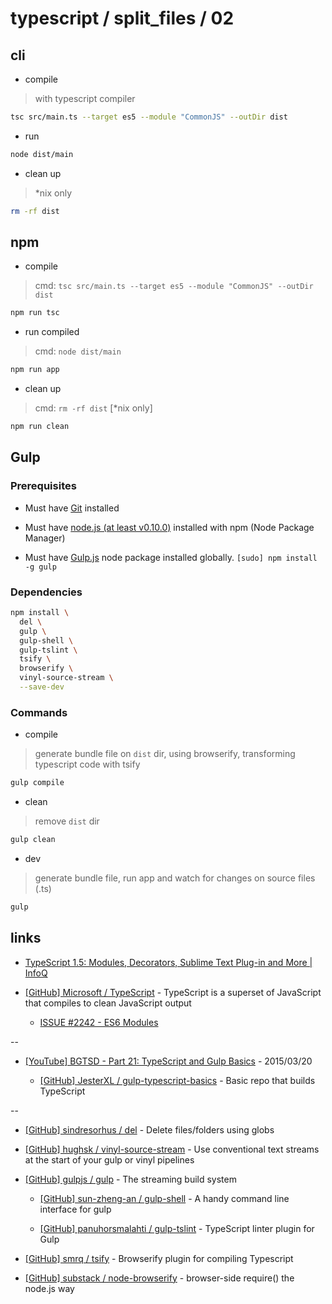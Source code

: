 # typescript / split_files / 02

## cli

* compile 

> with typescript compiler

```bash
tsc src/main.ts --target es5 --module "CommonJS" --outDir dist
```

* run

```bash
node dist/main
```

* clean up

> *nix only

```bash
rm -rf dist
```


## npm

* compile

> cmd: `tsc src/main.ts --target es5 --module "CommonJS" --outDir dist`

```bash
npm run tsc
```

* run compiled

> cmd: `node dist/main`

```bash
npm run app
```

* clean up

> cmd: `rm -rf dist` [*nix only]

```bash
npm run clean
```


## Gulp

### Prerequisites

* Must have [Git](http://git-scm.com/) installed

* Must have [node.js (at least v0.10.0)](http://nodejs.org/) installed with npm (Node Package Manager)

* Must have [Gulp.js](http://gulpjs.com/) node package installed globally.  `[sudo] npm install -g gulp`


### Dependencies

```bash
npm install \
  del \
  gulp \
  gulp-shell \
  gulp-tslint \
  tsify \
  browserify \
  vinyl-source-stream \
  --save-dev
```


### Commands

* compile

> generate bundle file on `dist` dir, using browserify, transforming typescript code with tsify 

```bash
gulp compile
```

* clean

> remove `dist` dir

```bash
gulp clean
```

* dev

> generate bundle file, run app and watch for changes on source files (.ts)

```bash
gulp
```


## links

* [TypeScript 1.5: Modules, Decorators, Sublime Text Plug-in and More | InfoQ](http://www.infoq.com/news/2015/04/typescript-1-5/)

* [[GitHub] Microsoft / TypeScript](https://github.com/Microsoft/TypeScript) - TypeScript is a superset of JavaScript that compiles to clean JavaScript output

  * [ISSUE #2242 - ES6 Modules](https://github.com/Microsoft/TypeScript/issues/2242)

--

* [[YouTube] BGTSD - Part 21: TypeScript and Gulp Basics](https://www.youtube.com/watch?v=5Z82cpVP_qo) - 2015/03/20

  * [[GitHub] JesterXL / gulp-typescript-basics](https://github.com/JesterXL/gulp-typescript-basics) - Basic repo that builds TypeScript

--

* [[GitHub] sindresorhus / del](https://github.com/sindresorhus/del) - Delete files/folders using globs

* [[GitHub] hughsk / vinyl-source-stream](https://github.com/hughsk/vinyl-source-stream) - Use conventional text streams at the start of your gulp or vinyl pipelines

* [[GitHub] gulpjs / gulp](https://github.com/gulpjs/gulp) - The streaming build system

  * [[GitHub] sun-zheng-an / gulp-shell](https://github.com/sun-zheng-an/gulp-shell) - A handy command line interface for gulp

  * [[GitHub] panuhorsmalahti / gulp-tslint](https://github.com/panuhorsmalahti/gulp-tslint) - TypeScript linter plugin for Gulp

* [[GitHub] smrq / tsify](https://github.com/smrq/tsify) - Browserify plugin for compiling Typescript

* [[GitHub] substack / node-browserify](https://github.com/substack/node-browserify) - browser-side require() the node.js way
